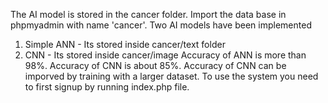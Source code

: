 The AI model is stored in the cancer folder.
Import the data base in phpmyadmin with name 'cancer'.
Two AI models have been implemented
1) Simple ANN - Its stored inside cancer/text folder
2) CNN - Its stored inside cancer/image
Accuracy of ANN is more than 98%.
Accuracy of CNN is about 85%.
Accuracy of CNN can be imporved by training with a larger dataset.
To use the system you need to first signup by running index.php file.
